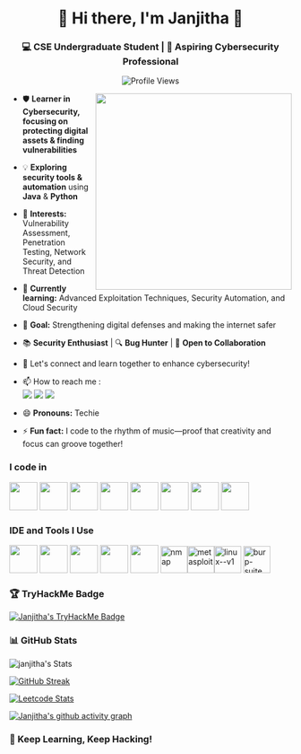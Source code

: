 <div align="center">

# 🎀 **Hi there, I'm Janjitha** 🎀  
### 💻 CSE Undergraduate Student | 🔐 Aspiring Cybersecurity Professional  

![Profile Views](https://komarev.com/ghpvc/?username=janjitha&label=Profile%20views&color=ff69b4&style=flat)

<img align="right" width="350" src="https://media.giphy.com/media/qgQUggAC3Pfv687qPC/giphy.gif">

</div>
<!-- Hacker Theme -->

- 🛡️ **Learner in Cybersecurity, focusing on protecting digital assets & finding vulnerabilities**  
- 💡 **Exploring security tools & automation** using **Java** & **Python**  
- 🔐 **Interests:** Vulnerability Assessment, Penetration Testing, Network Security, and Threat Detection  
- 🌱 **Currently learning:** Advanced Exploitation Techniques, Security Automation, and Cloud Security

- 🎯 **Goal:** Strengthening digital defenses and making the internet safer  
- 📚 **Security Enthusiast** | 🔍 **Bug Hunter** | 🤝 **Open to Collaboration**  

- 💬 Let's connect and learn together to enhance cybersecurity!
- 📫 How to reach me :
<br /> [<img src="https://img.shields.io/badge/Twitter-1DA1F2?style=for-the-badge&logo=twitter&logoColor=white" />](https://x.com/janjithaSa)
[<img src="https://img.shields.io/badge/Gmail-D14836?style=for-the-badge&logo=gmail&logoColor=white" />](mailto:janjitha412@gmail.com)
[<img src="https://img.shields.io/badge/LinkedIn-0077B5?style=for-the-badge&logo=linkedin&logoColor=white" />](https://www.linkedin.com/in/janjitha-sa-43b62728b/)
- 😄 **Pronouns:** Techie
- ⚡ **Fun fact:**  I code to the rhythm of music—proof that creativity and focus can groove together!

### I code in
<img height="50" width="50" src="https://img.icons8.com/color/48/000000/python.png" /> <img height="50" width="50" src="https://img.icons8.com/color/48/000000/java-coffee-cup-logo.png" /> <img height="50" width="50" src="https://img.icons8.com/color/48/000000/c-programming.png" /> <img height="50" width="50" src="https://img.icons8.com/color/48/000000/c-plus-plus-logo.png" />  <img height="50" width="50" src="https://img.icons8.com/color/48/000000/html-5.png" /> <img height="50" width="50" src="https://img.icons8.com/color/48/000000/css3.png" /> 
<img height="50" width="50" src="https://img.icons8.com/color/48/000000/javascript.png"/>  <img height="50" width="50" src="https://img.icons8.com/color/48/000000/mysql-logo.png"/> 

### IDE and Tools I Use
<img height="50" width="50" src="https://img.icons8.com/color/48/000000/visual-studio-code-2019.png"/> <img height="50" width="50" src="https://img.icons8.com/color/48/000000/pycharm.png"/> <img height="50" width="50" src="https://img.icons8.com/color/50/000000/git.png"/> <img height="50" width="50" src="https://img.icons8.com/dusk/64/000000/anaconda.png"/> <img height="50" src="https://img.icons8.com/officel/480/null/java-eclipse.png"/> <img width="48" height="48" src="https://img.icons8.com/color/48/nmap.png" alt="nmap"/><img width="48" height="48" src="https://img.icons8.com/color/48/metasploit.png" alt="metasploit"/><img width="48" height="48" src="https://img.icons8.com/color/48/linux--v1.png" alt="linux--v1"/>
<img width="48" height="48" src="https://img.icons8.com/deco/48/burp-suite.png" alt="burp-suite"/>

### 🏆 **TryHackMe Badge**
[![Janjitha's TryHackMe Badge](https://tryhackme-badges.s3.amazonaws.com/GlitchQueen.png)](https://tryhackme.com/r/p/GlitchQueen)

### 📊 **GitHub Stats**
![janjitha's Stats](https://github-readme-stats.vercel.app/api?username=janjitha&theme=omni&show_icons=true&hide_border=true&count_private=false)  
<!--streak-->
[![GitHub Streak](https://github-readme-streak-stats.herokuapp.com?user=janjitha&theme=ocean-dark&hide_border=true)](https://git.io/streak-stats)

[![Leetcode Stats](https://leetcard.jacoblin.cool/Janjitha?theme=dark&font=Noto%20Sans%20Display)](https://leetcode.com/Janjitha/)

[![Janjitha's github activity graph](https://github-readme-activity-graph.vercel.app/graph?username=janjitha&bg_color=0d0d0d&color=ffffff&line=ff00f7&point=ffffff&area=true&hide_border=true)](https://github.com/ashutosh00710/github-readme-activity-graph)

### **🚀 Keep Learning, Keep Hacking!**
